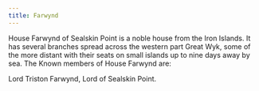 ```yaml
---
title: Farwynd
---
```


House Farwynd of Sealskin Point is a noble house from the Iron Islands. It has several branches spread across the western part Great Wyk, some of the more distant with their seats on small islands up to nine days away by sea. The Known members of House Farwynd are:

Lord Triston Farwynd, Lord of Sealskin Point. 


